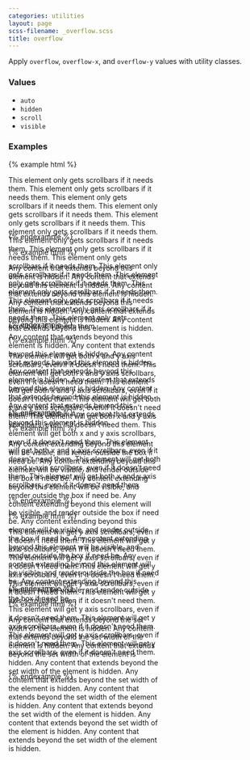 ```yaml
---
categories: utilities
layout: page
scss-filename: _overflow.scss
title: overflow
---
```

Apply `overflow`, `overflow-x`, and `overflow-y` values with utility classes.

### Values
* `auto`
* `hidden`
* `scroll`
* `visible`

### Examples
{% example html %}
<div class="u-background-color--gray-13 u-overflow--auto" style="height: 8em; width: 60%;">
  This element only gets scrollbars if it needs them. This element only gets scrollbars if it needs them. This element only gets scrollbars if it needs them. This element only gets scrollbars if it needs them. This element only gets scrollbars if it needs them. This element only gets scrollbars if it needs them. This element only gets scrollbars if it needs them. This element only gets scrollbars if it needs them. This element only gets scrollbars if it needs them. This element only gets scrollbars if it needs them. This element only gets scrollbars if it needs them. This element only gets scrollbars if it needs them. This element only gets scrollbars if it needs them. This element only gets scrollbars if it needs them. This element only gets scrollbars if it needs them.
</div>
{% endexample %}

{% example html %}
<div class="u-background-color--gray-13 u-overflow--hidden" style="height: 8em; width: 60%;">
  Any content that extends beyond this element is hidden. Any content that extends beyond this element is hidden. Any content that extends beyond this element is hidden. Any content that extends beyond this element is hidden. Any content that extends beyond this element is hidden. Any content that extends beyond this element is hidden. Any content that extends beyond this element is hidden. Any content that extends beyond this element is hidden. Any content that extends beyond this element is hidden. Any content that extends beyond this element is hidden. Any content that extends beyond this element is hidden. Any content that extends beyond this element is hidden. Any content that extends beyond this element is hidden. Any content that extends beyond this element is hidden.
</div>
{% endexample %}

{% example html %}
<div class="u-background-color--gray-13 u-overflow--scroll" style="height: 8em; width: 60%;">
  This element will get both x and y axis scrollbars, even if it doesn't need them. This element will get both x and y axis scrollbars, even if it doesn't need them. This element will get both x and y axis scrollbars, even if it doesn't need them. This element will get both x and y axis scrollbars, even if it doesn't need them. This element will get both x and y axis scrollbars, even if it doesn't need them. This element will get both x and y axis scrollbars, even if it doesn't need them. This element will get both x and y axis scrollbars, even if it doesn't need them. This element will get both x and y axis scrollbars, even if it doesn't need them. This element will get both x and y axis scrollbars, even if it doesn't need them.
</div>
{% endexample %}

{% example html %}
<div class="u-background-color--gray-13 u-overflow--visible" style="height: 8em; width: 60%;">
  Any content extending beyond this element will be visible, and render outside the box if need be. Any content extending beyond this element will be visible, and render outside the box if need be. Any content extending beyond this element will be visible, and render outside the box if need be. Any content extending beyond this element will be visible, and render outside the box if need be. Any content extending beyond this element will be visible, and render outside the box if need be. Any content extending beyond this element will be visible, and render outside the box if need be. Any content extending beyond this element will be visible, and render outside the box if need be. Any content extending beyond this element will be visible, and render outside the box if need be.
</div>
{% endexample %}

{% example html %}
<div class="u-background-color--gray-13 u-overflow-x--scroll" style="height: 8em; width: 60%;">
  This element will get y axis scrollbars, even if it doesn't need them. This element will get y axis scrollbars, even if it doesn't need them. This element will get y axis scrollbars, even if it doesn't need them. This element will get y axis scrollbars, even if it doesn't need them. This element will get y axis scrollbars, even if it doesn't need them. This element will get y axis scrollbars, even if it doesn't need them. This element will get y axis scrollbars, even if it doesn't need them. This element will get y axis scrollbars, even if it doesn't need them. This element will get y axis scrollbars, even if it doesn't need them. This element will get y axis scrollbars, even if it doesn't need them.
</div>
{% endexample %}

{% example html %}
<div class="u-background-color--gray-13 u-overflow-x--hidden" style="height: 8em; width: 60%;">
  Any content that extends beyond the set width of the element is hidden. Any content that extends beyond the set width of the element is hidden. Any content that extends beyond the set width of the element is hidden. Any content that extends beyond the set width of the element is hidden. Any content that extends beyond the set width of the element is hidden. Any content that extends beyond the set width of the element is hidden. Any content that extends beyond the set width of the element is hidden. Any content that extends beyond the set width of the element is hidden. Any content that extends beyond the set width of the element is hidden.
</div>
{% endexample %}
